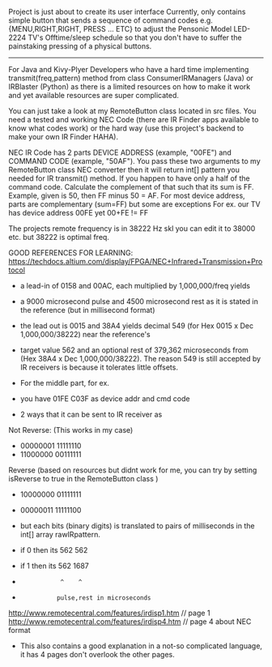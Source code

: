 Project is just about to create its user interface
Currently, only contains simple button that sends a sequence of 
command codes e.g. {MENU,RIGHT,RIGHT, PRESS ... ETC} to adjust 
the Pensonic Model LED-2224 TV's Offtime/sleep schedule so that you don't 
have to suffer the painstaking pressing of a physical buttons.


----------------------------------------------------------------
For Java and Kivy-Plyer Developers who have a hard time implementing 
transmit(freq,pattern) method from class ConsumerIRManagers (Java) 
or IRBlaster (Python) as there is a limited resources on how to make 
it work and yet available resources are super complicated.

You can just take a look at my RemoteButton class located in src files.
You need a tested and working NEC Code (there are IR Finder apps available to
know what codes work) or the hard way (use this project's backend to make your 
own IR Finder HAHA).

NEC IR Code has 2 parts DEVICE ADDRESS (example, "00FE") and COMMAND CODE (example, "50AF").
You pass these two arguments to my RemoteButton class NEC converter then it will
return int[] pattern you needed for IR transmit() method.
If you happen to have only a half of the command code. 
Calculate the complement of that such that its sum is FF.
Example, given is 50, then FF minus 50 = AF.
For most device address, parts are complementary (sum=FF) but some are exceptions
For ex. our TV has device address 00FE yet 00+FE != FF

The projects remote frequency is in 38222 Hz skl you can edit it to 38000 etc. but 38222 is optimal freq.

GOOD REFERENCES FOR LEARNING:
https://techdocs.altium.com/display/FPGA/NEC+Infrared+Transmission+Protocol
- a lead-in of 0158 and 00AC, each multiplied by 1,000,000/freq yields
- a 9000 microsecond pulse and 4500 microsecond rest as it is stated in the reference (but in millisecond format)
- the lead out is 0015 and 38A4 yields decimal 549 (for Hex 0015 x Dec 1,000,000/38222) near the reference's
- target value 562 and an optional rest of 379,362 microseconds from (Hex 38A4 x Dec 1,000,000/38222). The reason 549 is still accepted by 
  IR receivers is because it tolerates little offsets.
- For the middle part, for ex.
- you have 01FE C03F as device addr and cmd code

- 2 ways that it can be sent to IR receiver as 

Not Reverse: (This works in my case)
- 00000001 11111110
- 11000000 00111111

Reverse (based on resources but didnt work for me, 
you can try by setting isReverse to true in the RemoteButton class )
- 10000000 01111111  
- 00000011 11111100 


- but each bits (binary digits) is translated to pairs of milliseconds in the int[] array rawIRpattern.
- if 0 then its 562 562
- if 1 then its 562 1687
-                ^    ^
-               pulse,rest in microseconds

http://www.remotecentral.com/features/irdisp1.htm // page 1
http://www.remotecentral.com/features/irdisp4.htm // page 4 about NEC format
- This also contains a good explanation in a not-so complicated language, it has 4 pages don't overlook the other pages. 

